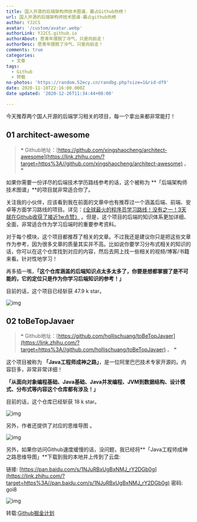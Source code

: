 ```yaml
---
title: 国人开源的后端架构师技术图谱，霸占Github热榜！
url: 国人开源的后端架构师技术图谱-霸占github热榜
author: YJ2CS
avatar: '/custom/avatar.webp'
authorLink: YJ2CS.github.io
authorAbout: 愿青年摆脱了冷气，只是向前走！
authorDesc: 愿青年摆脱了冷气，只是向前走！
comments: true
categories:
  - 文章
tags:
  - Github
  - 转载
no-photos: 'https://random.52ecy.cn/randbg.php?size=1&rid-df9'
date: 2020-11-10T22:16:00.000Z
date updated: '2020-12-26T11:34:44+08:00'

---
```


今天推荐两个国人开源的后端学习相关的项目，每一个拿出来都非常能打！

## **01 architect-awesome**

> ❝ Github地址：[https://github.com/xingshaocheng/architect-awesome](https://link.zhihu.com/?target=https%3A//github.com/xingshaocheng/architect-awesome) 。
> ❞

如果你需要一份详尽的后端技术学历路线参考的话，这个被称为 **「后端架构师技术图谱」**的项目就非常适合你了。

关注我的小伙伴，应该看到我在前面的文章中也有推荐过一个涵盖后端、前端、安卓等方面学习路线的项目。详见：[《全球最火的程序员学习路线！没有之一！3天就在Github收获了接近1w点赞》](https://link.zhihu.com/?target=https%3A//mp.weixin.qq.com/s%3F__biz%3DMzIwNDgzMzI3Mg%3D%3D%26mid%3D2247483917%26idx%3D1%26sn%3De34f7b8ae4c8889bfc5dbc7a78149f43%26chksm%3D973b6a9aa04ce38cbcf278933a64e75594eba22e7cc9d7e460dae819eda07b6a58166ff45820%26token%3D1987787562%26lang%3Dzh_CN%23rd) 。但是，这个项目的后端的知识体系更加详细、全面，非常适合作为学习后端时的重要参考资料。

对于每个模块，这个项目都推荐了相关的文章。不过我还是建议你只是把这些文章作为参考，因为很多文章的质量其实并不高。比如说你要学习分布式相关的知识的话，你可以在这个仓库找到对应的内容，然后去网上找一些相关的视频/博客/书籍来看。针对性地学习！

再多插一嘴，**「这个仓库涵盖的后端知识点太多太多了，你要是想都掌握了是不可能的，它的定位只是作为你学习后端知识的参考！」**

目前的话，这个项目已经斩获 47.9 k star。

![img](https://pic1.zhimg.com/v2-c796c56bd32d541cf4911a6d6c0edac0_r.jpg)

## **02 toBeTopJavaer**

> ❝ Github地址：[https://github.com/hollischuang/toBeTopJavaer](https://link.zhihu.com/?target=https%3A//github.com/hollischuang/toBeTopJavaer) 。
> ❞

这个项目被称为 **「Java工程师成神之路」**，是一位阿里巴巴技术专家开源的。内容巨多，非常非常详细！

**「从面向对象编程基础、Java基础、Java并发编程、JVM到数据结构、设计模式、分布式等内容这个仓库都有涉及！」**

目前的话，这个仓库已经斩获 18 k star。

![img](https://pic1.zhimg.com/v2-e0db56818ec6e584b7947c631476fca4_r.jpg)

另外，作者还提供了对应的思维导图 。

![img](https://pic4.zhimg.com/v2-0b2732ea2308ff079cd481cda4186593_r.jpg)

另外，如果你访问Github速度缓慢的话，没问题，我已经将**「Java工程师成神之路思维导图」**下载到我的本地并上传到了云盘:

链接: [https://pan.baidu.com/s/1NJuRBxUgBxNMJ_rY2DGb0g](https://link.zhihu.com/?target=https%3A//pan.baidu.com/s/1NJuRBxUgBxNMJ_rY2DGb0g) 密码: goi8

![img](https://pic3.zhimg.com/v2-bdc656cddbc41158f1e3e20596a3efc6_r.jpg)

转载:[Github掘金计划](https://www.zhihu.com/people/github-stars)
